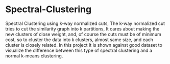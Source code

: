 # Spectral-Clustering
Spectral Clustering using k-way normalized cuts, The k-way normalized cut tries to cut the similarity graph into k partitions, It cares about making the new clusters of close weight, and, of course the cuts must be of minimum cost, so to cluster the data into k clusters, almost same size, and each cluster is closely related. In this project It is shown against good dataset to visualize the difference between this type of spectral clustering and a normal k-means clustering.
